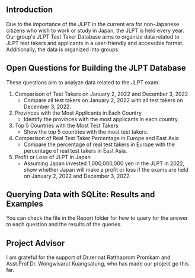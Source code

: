## Introduction
Due to the importance of the JLPT in the current era for non-Japanese citizens who wish to work or study in Japan, the JLPT is held every year. Our group's JLPT Test Taker Database aims to organize data related to JLPT test takers and applicants in a user-friendly and accessible format. Additionally, the data is organized into groups.

## Open Questions for Building the JLPT Database
These questions aim to analyze data related to the JLPT exam:
1. Comparison of Test Takers on January 2, 2022 and December 3, 2022
	* Compare all test takers on January 2, 2022 with all test takers on December 3, 2022.
2. Provinces with the Most Applicants in Each Country
	* Identify the provinces with the most applicants in each country.
3. Top 5 Countries with the Most Test Takers
	* Show the top 5 countries with the most test takers.
4. Comparison of Real Test Taker Percentage in Europe and East Asia
	* Compare the percentage of real test takers in Europe with the percentage of real test takers in East Asia.
5. Profit or Loss of JLPT in Japan
	* Assuming Japan invested 1,000,000,000 yen in the JLPT in 2022, show whether Japan will make a profit or loss if the exams are held on January 2, 2022 and December 3, 2022.
## Querying Data with SQLite: Results and Examples
You can check the file in the Report folder for how to query for the answer to each question and the results of the queries. 

## Project Advisor
I am grateful for the support of Dr.rer.nat Ratthaprom Promkam and Asst.Prof.Dr. Wongwisarut Kuangsatung, who has made our project go this far.

